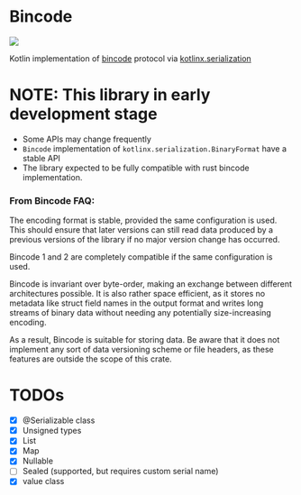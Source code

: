 # Bincode

[![](https://img.shields.io/badge/license-MIT-blue.svg)](https://opensource.org/licenses/MIT)

Kotlin implementation of [bincode](https://github.com/bincode-org/bincode) protocol
via [kotlinx.serialization](https://github.com/Kotlin/kotlinx.serialization)

# NOTE: This library in early development stage

- Some APIs may change frequently
- `Bincode` implementation of `kotlinx.serialization.BinaryFormat` have a stable API
- The library expected to be fully compatible with rust bincode implementation.

### From Bincode FAQ:
The encoding format is stable, provided the same configuration is used. This should ensure that later versions can still read data produced by a previous versions of the library if no major version change has occurred.

Bincode 1 and 2 are completely compatible if the same configuration is used.

Bincode is invariant over byte-order, making an exchange between different architectures possible. It is also rather space efficient, as it stores no metadata like struct field names in the output format and writes long streams of binary data without needing any potentially size-increasing encoding.

As a result, Bincode is suitable for storing data. Be aware that it does not implement any sort of data versioning scheme or file headers, as these features are outside the scope of this crate.

# TODOs

- [x] @Serializable class
- [x] Unsigned types
- [x] List
- [x] Map
- [x] Nullable 
- [ ] Sealed (supported, but requires custom serial name)
- [x] value class 
